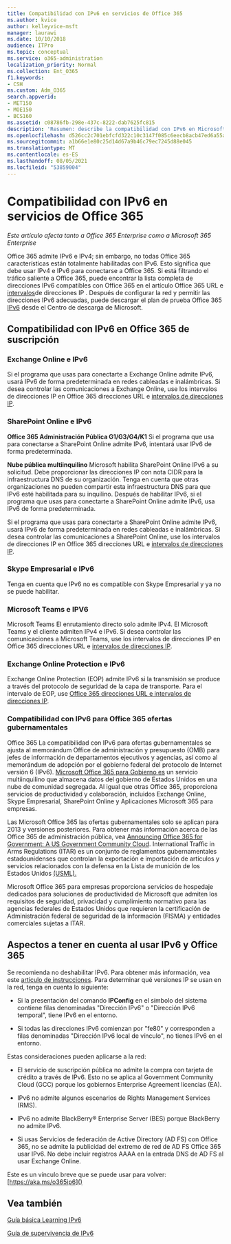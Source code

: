 ```yaml
---
title: Compatibilidad con IPv6 en servicios de Office 365
ms.author: kvice
author: kelleyvice-msft
manager: laurawi
ms.date: 10/10/2018
audience: ITPro
ms.topic: conceptual
ms.service: o365-administration
localization_priority: Normal
ms.collection: Ent_O365
f1.keywords:
- CSH
ms.custom: Adm_O365
search.appverid:
- MET150
- MOE150
- BCS160
ms.assetid: c08786fb-298e-437c-8222-dab7625fc815
description: 'Resumen: describe la compatibilidad con IPv6 en Microsoft Office 365 componentes y en Office 365 ofertas gubernamentales.'
ms.openlocfilehash: d526cc2c701ebfcfd322c10c3147f085c6eecb8acb47ed6a55a3c95641ea76cb
ms.sourcegitcommit: a1b66e1e80c25d14d67a9b46c79ec7245d88e045
ms.translationtype: MT
ms.contentlocale: es-ES
ms.lasthandoff: 08/05/2021
ms.locfileid: "53859004"
---
```

# <a name="ipv6-support-in-office-365-services"></a>Compatibilidad con IPv6 en servicios de Office 365

*Este artículo afecta tanto a Office 365 Enterprise como a Microsoft 365 Enterprise*

Office 365 admite IPv6 e IPv4; sin embargo, no todas Office 365 características están totalmente habilitadas con IPv6. Esto significa que debe usar IPv4 e IPv6 para conectarse a Office 365. Si está filtrando el tráfico saliente a Office 365, puede encontrar la lista completa de direcciones IPv6 compatibles con Office 365 en el artículo Office 365 URL e [intervalos](urls-and-ip-address-ranges.md)de direcciones IP . Después de configurar la red y permitir las direcciones IPv6 adecuadas, puede descargar el plan de prueba Office 365 [IPv6](https://go.microsoft.com/fwlink/?LinkId=293447) desde el Centro de descarga de Microsoft.
  
## <a name="ipv6-support-in-office-365-subscription-service"></a>Compatibilidad con IPv6 en Office 365 de suscripción

### <a name="exchange-online-and-ipv6"></a>Exchange Online e IPv6

Si el programa que usas para conectarte a Exchange Online admite IPv6, usará IPv6 de forma predeterminada en redes cableadas e inalámbricas. Si desea controlar las comunicaciones a Exchange Online, use los intervalos de direcciones IP en Office 365 direcciones URL e [intervalos de direcciones IP](urls-and-ip-address-ranges.md).
  
### <a name="sharepoint-online-and-ipv6"></a>SharePoint Online e IPv6

 **Office 365 Administración Pública G1/G3/G4/K1** Si el programa que usa para conectarse a SharePoint Online admite IPv6, intentará usar IPv6 de forma predeterminada.
  
 **Nube pública multiinquilino** Microsoft habilita SharePoint Online IPv6 a su solicitud. Debe proporcionar las direcciones IP con nota CIDR para la infraestructura DNS de su organización. Tenga en cuenta que otras organizaciones no pueden compartir esta infraestructura DNS para que IPv6 esté habilitada para su inquilino. Después de habilitar IPv6, si el programa que usas para conectarte a SharePoint Online admite IPv6, usa IPv6 de forma predeterminada.
  
Si el programa que usas para conectarte a SharePoint Online admite IPv6, usará IPv6 de forma predeterminada en redes cableadas e inalámbricas. Si desea controlar las comunicaciones a SharePoint Online, use los intervalos de direcciones IP en Office 365 direcciones URL e [intervalos de direcciones IP](urls-and-ip-address-ranges.md).
  
 
  
### <a name="skype-for-business-and-ipv6"></a>Skype Empresarial e IPv6

Tenga en cuenta que IPv6 no es compatible con Skype Empresarial y ya no se puede habilitar.

### <a name="microsoft-teams-and-ipv6"></a>Microsoft Teams e IPV6

Microsoft Teams El enrutamiento directo solo admite IPv4. El Microsoft Teams y el cliente admiten IPv4 e IPv6. Si desea controlar las comunicaciones a Microsoft Teams, use los intervalos de direcciones IP en Office 365 direcciones URL e [intervalos de direcciones IP](urls-and-ip-address-ranges.md).
  
### <a name="exchange-online-protection-and-ipv6"></a>Exchange Online Protection e IPv6

Exchange Online Protection (EOP) admite IPv6 si la transmisión se produce a través del protocolo de seguridad de la capa de transporte. Para el intervalo de EOP, use [Office 365 direcciones URL e intervalos de direcciones IP](urls-and-ip-address-ranges.md).
  
### <a name="ipv6-support-for-office-365-government-offerings"></a>Compatibilidad con IPv6 para Office 365 ofertas gubernamentales

Office 365 La compatibilidad con IPv6 para ofertas gubernamentales se ajusta al memorándum Office de administración y presupuesto (OMB) para jefes de información de departamentos ejecutivos y agencias, así como al memorándum de adopción por el gobierno federal del protocolo de Internet versión 6 (IPv6). [Microsoft Office 365 para Gobierno es](https://go.microsoft.com/fwlink/p/?LinkId=325414) un servicio multiinquilino que almacena datos del gobierno de Estados Unidos en una nube de comunidad segregada. Al igual que otras Office 365, proporciona servicios de productividad y colaboración, incluidos Exchange Online, Skype Empresarial, SharePoint Online y Aplicaciones Microsoft 365 para empresas. 

Las Microsoft Office 365 las ofertas gubernamentales solo se aplican para 2013 y versiones posteriores. Para obtener más información acerca de las Office 365 de administración pública, vea [Announcing Office 365 for Government: A US Government Community Cloud](https://go.microsoft.com/fwlink/p/?LinkId=325414). International Traffic in Arms Regulations (ITAR) es un conjunto de reglamentos gubernamentales estadounidenses que controlan la exportación e importación de artículos y servicios relacionados con la defensa en la Lista de munición de los Estados Unidos [(USML).](https://go.microsoft.com/fwlink/p/?LinkId=325415) 

Microsoft Office 365 para empresas proporciona servicios de hospedaje dedicados para soluciones de productividad de Microsoft que admiten los requisitos de seguridad, privacidad y cumplimiento normativo para las agencias federales de Estados Unidos que requieren la certificación de Administración federal de seguridad de la información (FISMA) y entidades comerciales sujetas a ITAR.
  
## <a name="things-to-consider-when-using-ipv6-and-office-365"></a>Aspectos a tener en cuenta al usar IPv6 y Office 365

Se recomienda no deshabilitar IPv6. Para obtener más información, vea este [artículo de instrucciones](https://support.microsoft.com/help/929852/guidance-for-configuring-ipv6-in-windows-for-advanced-users). Para determinar qué versiones IP se usan en la red, tenga en cuenta lo siguiente:
  
- Si la presentación del comando **IPConfig** en el símbolo del sistema contiene filas denominadas "Dirección IPv6" o "Dirección IPv6 temporal", tiene IPv6 en el entorno.

- Si todas las direcciones IPv6 comienzan por "fe80" y corresponden a filas denominadas "Dirección IPv6 local de vínculo", no tienes IPv6 en el entorno.

Estas consideraciones pueden aplicarse a la red:
  
- El servicio de suscripción pública no admite la compra con tarjeta de crédito a través de IPv6. Esto no se aplica al Government Community Cloud (GCC) porque los gobiernos Enterprise Agreement licencias (EA).

- IPv6 no admite algunos escenarios de Rights Management Services (RMS).

- IPv6 no admite BlackBerry® Enterprise Server (BES) porque BlackBerry no admite IPv6.

- Si usas Servicios de federación de Active Directory (AD FS) con Office 365, no se admite la publicidad del extremo de red de AD FS Office 365 usar IPv6. No debe incluir registros AAAA en la entrada DNS de AD FS al usar Exchange Online. 

Este es un vínculo breve que se puede usar para volver: [https://aka.ms/o365ip6]()
  
## <a name="see-also"></a>Vea también

[Guía básica Learning IPv6](/previous-versions/windows/it-pro/windows-server-2008-R2-and-2008/gg250710(v%3dws.10))
  
[Guía de supervivencia de IPv6](https://social.technet.microsoft.com/wiki/contents/articles/1728.ipv6-survival-guide.aspx)

